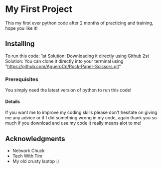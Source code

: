# My First Project

This my first ever python code after 2 months of practicing and training, hope you like it!

## Installing

To run this code:
1st Solution: Downloading it directly using Github
2st Solution: You can clone it directly into your terminal using "https://github.com/AgueroCn/Rock-Paper-Scissors.git"

### Prerequisites

You simply need the latest version of python to run this code!

#### Details

If you want me to improve my coding skills please don't hesitate on giving me any advice or if I did something wrong in my code, again thank you so much if you download and use my code it really means alot to me!

## Acknowledgments

* Network Chuck
* Tech With Tim
* My old crusty laptop :)
